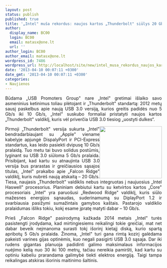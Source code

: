 ```yaml
---
layout: post
status: publish
published: true
title: '„Intel" muša rekordus: naujos kartos „Thunderbolt" siūlys 20 Gb/s pralaidumą'
author:
  display_name: BC00
  login: BC00
  email: matasx@one.lt
  url: ''
author_login: BC00
author_email: matasx@one.lt
wordpress_id: 7486
wordpress_url: http://localhost/site/new/intel_musa_rekordus_naujos_kartos_thunderbolt_siulys_20_gbs_pralaiduma/
date: '2013-04-10 00:07:11 +0300'
date_gmt: '2013-04-10 00:07:11 +0300'
categories:
- Naujienos
---
```

<p style="text-align: justify;">
	Būdama &bdquo;USB Promoters Group&quot; nare &bdquo;Intel&quot; gretimai i&scaron;laiko savo asmeninius ketinimus toliau plėtojant ir &bdquo;Thunderbolt&quot; standartą: 2012 metų sausį paskelbus apie naują USB 3.0 versiją, kurios greitis padidės nuo 5 Gb/s iki 10 Gb/s, &bdquo;Intel&quot; suskubo formaliai pristatyti naujos kartos &bdquo;Thunderbolt&quot; valdiklį, kuris vėl priverčia USB 3.0 tiesiog &bdquo;uostyti dulkes&ldquo;.</p>
<p style="text-align: justify;">
	<img alt="" src="http://technews.lt/userfiles/thunderboltimage.jpg" style="width: 200px; height: 167px; float: right;" />Pirmoji &bdquo;Thunderbolt&quot; versija sukurta &bdquo;Intel&quot; bendradarbiaujant su &bdquo;Apple&quot; viename kabelyje apjungė DispalyPort ir PCI-Express standartus, kas leido pasiekti dvipusę 10 Gb/s pralaidą. Tuo metu tai buvo solidus postūmis, lyginant su USB 3.0 siūloma 5 Gb/s pralaida. Prisibijant, kad kartu su atnaujinta USB 3.0 versija bus prarastas ir greičiausios sąsajos titulas, &bdquo;Intel&quot; prakalbo apie &bdquo;Falcon Ridge&quot; valdiklį, kuris nubrė&scaron; naują atskaitą &ndash; 20 Gb/s. Tiesa, naujasis &bdquo;Thunderbolt&quot; valdiklis nebus integruotas į naujuosius &bdquo;Intel Haswell&quot; procesorius. Planiniam debiutui kartu su ketvirtos kartos &bdquo;Core&quot; procesoriais &bdquo;Intel&quot; yra paruo&scaron;usi &bdquo;Redwood Ridge&quot; valdiklį, kuris siūlo mažesnes energijos sąnaudas, suderinamumą su DiplayPort 1.2 ir svarbiausia pasižymi sumažintais gamybos ka&scaron;tais. Pastarojo valdiklio pralaidumas i&scaron;liks tokiu, kokį esame įpratę matyti dabar &ndash; 10 Gb/s.</p>
<p style="text-align: justify;">
	Prie&scaron; &bdquo;Falcon Ridge&quot; pasirodymą kažkada 2014 metais &bdquo;Intel&quot; turės pasistengti įrodydama, kad mirtingiesiems reikalingi tokie greičiai, mat net dabar beveik neįmanoma surasti tokį i&scaron;orinį kietajį diską, kurio spartą apribotų 5 Gb/s pralaida. Žinoma, &bdquo;Intel&quot; turi gana rimtą kozirį galėdama pakeisti varines gijas optinėmis, kuo negali pasigirti USB 3.0 sąsaja. Dar iki rudens gigantas planuoja padidinti galimo maksimalaus informacijos nuėjimo kelią nuo 30 iki 100 metrų, tačiau nereikia pamir&scaron;ti, kad kartu su optiniu kabeliu prarandama galimybė tiekti elektros energiją. Taigi tampa reikalingas atskiras i&scaron;orinis maitinimo &scaron;altinis.</p>

